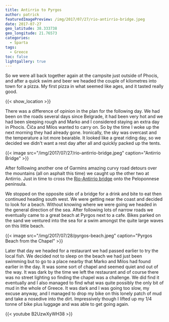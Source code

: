 ```yaml
---
title: Antirrio to Pyrgos
author: patrick
featuredImagePreview: /img/2017/07/27/rio-antirrio-bridge.jpeg
date: 2017-07-27
geo_latitude: 38.333738
geo_longitude: 21.76573
categories:
  - Sparta
tags:
  - Greece
toc: false
lightgallery: true
---
```

So we were all back together again at the campsite just outside of Phocis, and after a quick swim and beer we headed the couple of kilometres into town for a pizza. My first pizza in what seemed like ages, and it tasted really good.

<!--more-->

{{< show_location >}}

There was a difference of opinion in the plan for the following day. We had been on the roads several days since Belgrade, it had been very hot and we had been sleeping rough and Marko and I considered staying an extra day in Phocis. Čiča and Milos wanted to carry on. So by the time I woke up the next morning they had already gone. Ironically, the sky was overcast and the temperature a lot more bearable. It looked like a great riding day, so we decided we didn't want a rest day after all and quickly packed up the tents.

{{< image src="/img/2017/07/27/rio-antirrio-bridge.jpeg" caption="Antirrio Bridge" >}}

After folllowing another one of Garmins amazing curvy road detours over the mountains (all on asphalt this time) we caught up the other two at Antirrio. Just in time to cross the [Rio-Antirrio bridge](https://en.wikipedia.org/wiki/Rio%E2%80%93Antirrio_bridge?wprov=sfti1) onto the Peloponnese peninsula.

We stopped on the opposite side of a bridge for a drink and bite to eat then continued heading south west. We were getting near the coast and decided to look for a beach. Without knowing where we were going we headed in the general direction of the sea. After following lots of narrow roads we eventually came to a great beach at Pyrgos next to a cafe. Bikes parked on the sand we ventured into the sea for a swim amongst the quite large waves on this little beach.

{{< image src="/img/2017/07/28/pyrgos-beach.jpeg" caption="Pyrgos Beach from the Chapel" >}}

Later that day we headed for a restaurant we had passed earlier to try the local fish. We decided not to sleep on the beach we had just been swimming but to go to a place nearby that Marko and Milos had found earlier in the day. It was some sort of chapel and seemed quiet and out of the way. It was dark by the time we left the restaurant and of course there was no street lighting so finding the chapel was a challenge. We did find it eventually and I also managed to find what was quite possibly the only bit of mud in the whole of Greece. It was dark and I was going too slow, my excuse anyway, and I managed to drop my bike on this lonely patch of mud and take a nosedive into the dirt. Impressively though I lifted up my 1/4 tonne of bike plus luggage and was able to get going again.

{{< youtube B2UzwXyWH38 >}}
